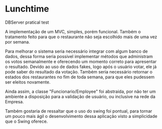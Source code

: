 # Lunchtime
DBServer pratical test

A implementação de um MVC, simples, porém funcional. Também o tratamento feito para que o restaurante não seja escolhido mais de uma vez por semana.


Para melhorar o sistema seria necessário integrar com algum banco de dados, dessa forma seria possivel implementar métodos que administram os votos semanalmente e oferecendo um momento correto para apresentar o resultado. Devido ao uso de dados fakes, logo após o usuário votar, ele já pode saber do resultado da votação. Também seria necessário retornar o estados dos restaurantes no fim de toda semana, para que eles pudessem ser eleitos novamente.

Ainda assim, a classe "Funcionario/Employee" foi abstraida, por não ter um ambiente a disposição para a validação de usuário, ou inclusive na rede da Empresa.

Também gostaria de ressaltar que o uso do swing foi pontual, para tornar um pouco mais ágil o desenvolvimento dessa aplicação visto a simplicidade que o Swing oferece.
